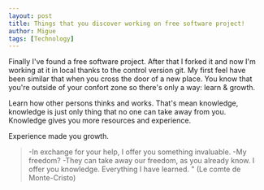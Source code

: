 ```yaml
---
layout: post
title: Things that you discover working on free software project!
author: Migue
tags: [Technology]
---
```


Finally I've found a free software project. After that I forked it and now I'm working at it in local thanks to the control version git.
My first feel have been similar that when you cross the door of a new place. You know that you're outside of your confort zone so there's only a way: learn & growth.

Learn how other persons thinks and works.
That's mean knowledge, knowledge is just only thing that no one can take away from you.
Knowledge gives you more resources and experience.

Experience made you growth.



> -In exchange for your help, I offer you something invaluable.
> -My freedom?
> -They can take away our freedom, as you already know. I offer you knowledge. Everything I have learned. " (Le comte de Monte-Cristo)